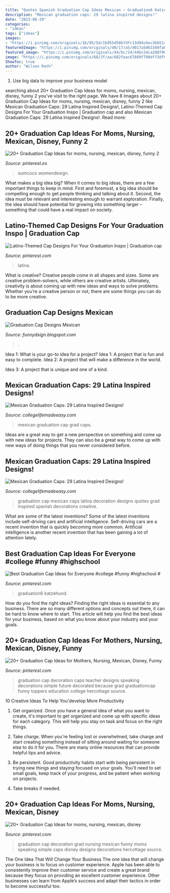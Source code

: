 ```yaml
---
title: "Quotes Spanish Graduation Cap Ideas Mexican ~ Graduation6 Katzehund"
description: "Mexican graduation caps: 29 latina inspired designs!"
date: "2023-08-29"
categories:
- "ideas"
tags: ["ideas"]
images:
- "https://i.pinimg.com/originals/1b/95/5d/1b955d58b7dfc13d94c6ec3bb514243c.jpg"
featuredImage: "https://i.pinimg.com/originals/d0/17/a5/d017a5063160fabb5c1ebe9d741ef754.jpg"
featured_image: "https://i.pinimg.com/originals/44/bc/24/44bc24ca2807961ad695d0de930a276a.jpg"
image: "https://i.pinimg.com/originals/68/2f/aa/682faac67889f790dff3df6fd85f42d7.jpg"
ShowToc: true
author: "Wilson Rath"
---
```



1. Use big data to improve your business model

	

		
searching about 20+ Graduation Cap Ideas for moms, nursing, mexican, disney, funny 2 you've visit to the right page. We have 8 Images about 20+ Graduation Cap Ideas for moms, nursing, mexican, disney, funny 2 like Mexican Graduation Caps: 29 Latina Inspired Designs!, Latino-Themed Cap Designs For Your Graduation Inspo | Graduation cap and also Mexican Graduation Caps: 29 Latina Inspired Designs!. Read more:
		
    
## 20+ Graduation Cap Ideas For Moms, Nursing, Mexican, Disney, Funny 2

<img loading=lazy src="https://i.pinimg.com/originals/4c/c2/54/4cc254211ffcb245968ba58d4bd28180.jpg" onerror="this.onerror=null;this.src='https://tse4.mm.bing.net/th?id=OIP.p8F9smKleDWpcm_rLxipDAHaJ4&amp;pid=15.1';" alt="20+ Graduation Cap Ideas for moms, nursing, mexican, disney, funny 2">

_Source: pinterest.es_

>sumcoco womendesign. 

	

What makes a big idea big?
When it comes to big ideas, there are a few important things to keep in mind. First and foremost, a big idea should be compelling enough to get people thinking and talking about it. Second, the idea must be relevant and interesting enough to warrant exploration. Finally, the idea should have potential for growing into something larger – something that could have a real impact on society.

    
## Latino-Themed Cap Designs For Your Graduation Inspo | Graduation Cap

<img loading=lazy src="https://i.pinimg.com/originals/d0/17/a5/d017a5063160fabb5c1ebe9d741ef754.jpg" onerror="this.onerror=null;this.src='https://tse4.mm.bing.net/th?id=OIP.0vWL68mFTUSjoA4JN98YqAHaHa&amp;pid=15.1';" alt="Latino-Themed Cap Designs For Your Graduation Inspo | Graduation cap">

_Source: pinterest.com_

>latina. 

	

What is creative?
Creative people come in all shapes and sizes. Some are creative problem-solvers, while others are creative artists. Ultimately, creativity is about coming up with new ideas and ways to solve problems. Whether you’re a creative person or not, there are some things you can do to be more creative.

    
## Graduation Cap Designs Mexican

<img loading=lazy src="https://i.pinimg.com/originals/1b/95/5d/1b955d58b7dfc13d94c6ec3bb514243c.jpg" onerror="this.onerror=null;this.src='https://tse3.mm.bing.net/th?id=OIP.G4UwGABkTMfm8he4nFC2bwHaNi&amp;pid=15.1';" alt="Graduation Cap Designs Mexican">

_Source: funnydsign.blogspot.com_

>. 

	

Idea 1: What is your go-to idea for a project?
Idea 1: A project that is fun and easy to complete.
Idea 2: A project that will make a difference in the world.

Idea 3: A project that is unique and one of a kind.

    
## Mexican Graduation Caps: 29 Latina Inspired Designs!

<img loading=lazy src="https://collegelifemadeeasy.com/wp-content/uploads/2019/04/mexican-grad-cap-7.png" onerror="this.onerror=null;this.src='https://tse2.mm.bing.net/th?id=OIP.Z2sAaZnXolcPbK9-MS93YQHaHa&amp;pid=15.1';" alt="Mexican Graduation Caps: 29 Latina Inspired Designs!">

_Source: collegelifemadeeasy.com_

>mexican graduation cap grad caps. 

	

Ideas are a great way to get a new perspective on something and come up with new ideas for projects. They can also be a great way to come up with new ways of doing things that you never considered before.

    
## Mexican Graduation Caps: 29 Latina Inspired Designs!

<img loading=lazy src="https://collegelifemadeeasy.com/wp-content/uploads/2019/04/mexican-grad-cap-17.png" onerror="this.onerror=null;this.src='https://tse2.mm.bing.net/th?id=OIP.kfYOvBNNFRB8W118Cw1iHgHaHa&amp;pid=15.1';" alt="Mexican Graduation Caps: 29 Latina Inspired Designs!">

_Source: collegelifemadeeasy.com_

>graduation cap mexican caps latina decoration designs quotes grad inspired spanish decorations creative. 

	

What are some of the latest inventions?
Some of the latest inventions include self-driving cars and artificial intelligence. Self-driving cars are a recent invention that is quickly becoming more common. Artificial intelligence is another recent invention that has been gaining a lot of attention lately.

    
## Best Graduation Cap Ideas For Everyone #college #funny #highschool #

<img loading=lazy src="https://i.pinimg.com/originals/68/2f/aa/682faac67889f790dff3df6fd85f42d7.jpg" onerror="this.onerror=null;this.src='https://tse3.mm.bing.net/th?id=OIP.TM_RJYTTCQOX-WbvDFqpkAHaHa&amp;pid=15.1';" alt="Best Graduation Cap Ideas for Everyone #college #funny #highschool #">

_Source: pinterest.com_

>graduation6 katzehund. 

	

How do you find the right ideas?
Finding the right ideas is essential to any business. There are so many different options and concepts out there, it can be hard to know where to start. This article will help you find the best ideas for your business, based on what you know about your industry and your goals.

    
## 20+ Graduation Cap Ideas For Mothers, Nursing, Mexican, Disney, Funny

<img loading=lazy src="https://i.pinimg.com/originals/46/5a/c2/465ac23d1968018c1a608c5ddd23cb23.jpg" onerror="this.onerror=null;this.src='https://tse2.mm.bing.net/th?id=OIP.UH72wDL8M_scrdfKuylkvQHaJL&amp;pid=15.1';" alt="20+ Graduation Cap Ideas for Mothers, Nursing, Mexican, Disney, Funny">

_Source: pinterest.com_

>graduation cap decoration caps teacher designs speaking decorations simple future decorated because grad graduationcap funny toppers education college hercottage source. 

	

10 Creative Ideas To Help You'develop More Productivity
1. Get organized. Once you have a general idea of what you want to create, it's important to get organized and come up with specific ideas for each category. This will help you stay on task and focus on the right things.
2. Take charge. When you're feeling lost or overwhelmed, take charge and start creating something instead of sitting around waiting for someone else to do it for you. There are many online resources that can provide helpful tips and advice.

3. Be persistent. Good productivity habits start with being persistent in trying new things and staying focused on your goals. You'll need to set small goals, keep track of your progress, and be patient when working on projects.

4. Take breaks if needed.

    
## 20+ Graduation Cap Ideas For Moms, Nursing, Mexican, Disney

<img loading=lazy src="https://i.pinimg.com/originals/44/bc/24/44bc24ca2807961ad695d0de930a276a.jpg" onerror="this.onerror=null;this.src='https://tse1.mm.bing.net/th?id=OIP.azeipf2iluafz272ZfJ5JAHaJO&amp;pid=15.1';" alt="20+ Graduation Cap Ideas for moms, nursing, mexican, disney">

_Source: pinterest.com_

>graduation cap decoration grad nursing mexican funny moms speaking simple caps disney designs decorations hercottage source. 

	

The One Idea That Will Change Your Business
The one idea that will change your business is to focus on customer experience. Apple has been able to consistently improve their customer service and create a great brand because they focus on providing an excellent customer experience. Other businesses can learn from Apple’s success and adapt their tactics in order to become successful too.

